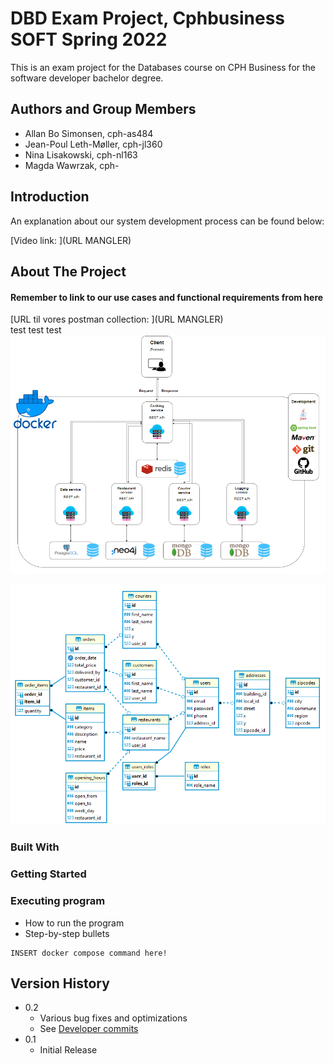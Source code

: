 # DBD Exam Project, Cphbusiness SOFT Spring 2022 

This is an exam project for the Databases course on CPH Business for the software developer bachelor degree.
  
## Authors and Group Members

- Allan Bo Simonsen, cph-as484
- Jean-Poul Leth-Møller, cph-jl360
- Nina Lisakowski, cph-nl163
- Magda Wawrzak, cph-
  
## Introduction
  
An explanation about our system development process can be found below:

[Video link: ](URL MANGLER)  

  
## About The Project  


#### Remember to link to our use cases and functional requirements from here

[URL til vores postman collection: ](URL MANGLER)  
test test test
![Alt System overview](/Drawings/FinalProduct.PNG "Microservice architecture")

![Alt ER-diagram](/Drawings/ER-diagram.png "PostgreSQL ER-diagram")


### Built With
  
### Getting Started  
  
### Executing program

* How to run the program
* Step-by-step bullets

```shell
INSERT docker compose command here!
```  

## Version History

* 0.2
    * Various bug fixes and optimizations
    * See [Developer commits](https://github.com/Jean-Poul/DBD-Exam-Project/commits/developer)
* 0.1
    * Initial Release